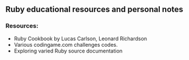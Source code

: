 ## Ruby educational resources and personal notes

### Resources:
- Ruby Cookbook by Lucas Carlson, Leonard Richardson
- Various codingame.com challenges codes.
- Exploring varied Ruby source documentation
